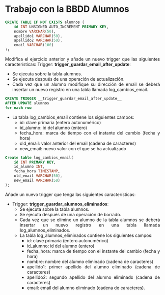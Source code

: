 <div align="justify">

# Trabajo con la BBDD Alumnos

```sql
CREATE TABLE IF NOT EXISTS alumnos (
    id INT UNSIGNED AUTO_INCREMENT PRIMARY KEY,
    nombre VARCHAR(50),
    apellido1 VARCHAR(50),
    apellido2 VARCHAR(50),
    email VARCHAR(100)
);
```
Modifica el ejercicio anterior y añade un nuevo trigger que las siguientes características:
Trigger: __trigger_guardar_email_after_update__:
  - Se ejecuta sobre la tabla alumnos.
  - Se ejecuta después de una operación de actualización.
  - Cada vez que un alumno modifique su dirección de email se deberá insertar un nuevo registro en una tabla llamada log_cambios_email.

```sql
CREATE TRIGGER __trigger_guardar_email_after_update__
AFTER UPDATE alumnos
for each row 
```
  - La tabla log_cambios_email contiene los siguientes campos:
    - id: clave primaria (entero autonumérico)
    - id_alumno: id del alumno (entero)
    - fecha_hora: marca de tiempo con el instante del cambio (fecha y hora)
    - old_email: valor anterior del email (cadena de caracteres)
    - new_email: nuevo valor con el que se ha actualizado
```sql
Create table log_cambios_email(
    id INT PRIMARY KEY,
    id_alumno INT,
    fecha_hora TIMESTAMP,
    old_email VARCHAR(50),
    new_email VARCHAR(50)
);
```

Añade un nuevo trigger que tenga las siguientes características:
- Trigger: __trigger_guardar_alumnos_eliminados__:
  - Se ejecuta sobre la tabla alumnos.
  - Se ejecuta después de una operación de borrado.
  - Cada vez que se elimine un alumno de la tabla alumnos se deberá insertar un nuevo registro en una tabla llamada log_alumnos_eliminados.
  - La tabla log_alumnos_eliminados contiene los siguientes campos:
    - id: clave primaria (entero autonumérico)
    - id_alumno: id del alumno (entero)
    - fecha_hora: marca de tiempo con el instante del cambio (fecha y hora)
    - nombre: nombre del alumno eliminado (cadena de caracteres)
    - apellido1: primer apellido del alumno eliminado (cadena de caracteres)
    - apellido2: segundo apellido del alumno eliminado (cadena de caracteres)
    - email: email del alumno eliminado (cadena de caracteres).

